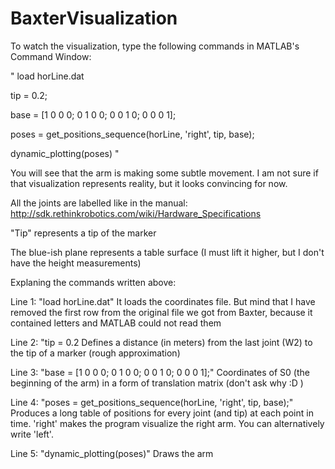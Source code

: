 # BaxterVisualization

To watch the visualization, type the following commands in MATLAB's Command Window:

"
load horLine.dat

tip = 0.2;

base = [1 0 0 0; 0 1 0 0; 0 0 1 0; 0 0 0 1];

poses = get_positions_sequence(horLine, 'right', tip, base);

dynamic_plotting(poses)
"

You will see that the arm is making some subtle movement.
I am not sure if that visualization represents reality, but it looks convincing for now.

All the joints are labelled like in the manual: http://sdk.rethinkrobotics.com/wiki/Hardware_Specifications

"Tip" represents a tip of the marker

The blue-ish plane represents a table surface (I must lift it higher, but I don't have the height measurements)



Explaning the commands written above:

Line 1: "load horLine.dat"
It loads the coordinates file. But mind that I have removed the first row from the original file
we got from Baxter, because it contained letters and MATLAB could not read them

Line 2: "tip = 0.2
Defines a distance (in meters) from the last joint (W2) to the tip of a marker (rough approximation)

Line 3: "base = [1 0 0 0; 0 1 0 0; 0 0 1 0; 0 0 0 1];"
Coordinates of S0 (the beginning of the arm) in a form of translation matrix (don't ask why :D )

Line 4: "poses = get_positions_sequence(horLine, 'right', tip, base);"
Produces a long table of positions for every joint (and tip) at each point in time. 'right' makes the program
visualize the right arm. You can alternatively write 'left'.

Line 5: "dynamic_plotting(poses)"
Draws the arm
